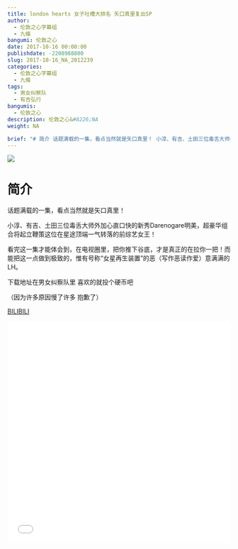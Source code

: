 ```yaml
---
title: london hearts 女子吐槽大排名 矢口真里复出SP
author: 
  - 伦敦之心字幕组
  - 九條
bangumi: 伦敦之心
date: 2017-10-16 00:00:00
publishdate: -2208988800
slug: 2017-10-16_NA_2012239
categories: 
  - 伦敦之心字幕组
  - 九條
tags: 
  - 男女纠察队
  - 有吉弘行
bangumis: 
  - 伦敦之心
description: 伦敦之心&#8226;NA
weight: NA

brief: "# 简介 话题满载的一集，看点当然就是矢口真里！ 小淳、有吉、土田三位毒舌大师外加心直口快的新秀Darenogare明美，超豪华组合将起立鞭策这位在星途顶端一气转落的前综艺女王！ 看完这一集才能体会到，在电视圈里，把你推下谷底，才是真正的在拉你一把！而能把这一点做到极致的，惟有号称“女星再生装置”的恶（写作恶读作爱）意满满的LH。 下载地址在男女纠察队里 喜欢的就投个硬币吧 （因为许多原因慢了许多 抱歉了）"
---
```


![](https://i.imgur.com/oDNcCty.jpg)

# 简介  
话题满载的一集，看点当然就是矢口真里！


小淳、有吉、土田三位毒舌大师外加心直口快的新秀Darenogare明美，超豪华组合将起立鞭策这位在星途顶端一气转落的前综艺女王！


看完这一集才能体会到，在电视圈里，把你推下谷底，才是真正的在拉你一把！而能把这一点做到极致的，惟有号称“女星再生装置”的恶（写作恶读作爱）意满满的LH。


下载地址在男女纠察队里 喜欢的就投个硬币吧


（因为许多原因慢了许多 抱歉了）

  [BILIBILI](https://www.bilibili.com/video/av2012239/)


<div class="vcontainer">  <iframe class='video' src="//www.bilibili.com/blackboard/player.html?aid=2012239" width="100%" height="500" frameborder="0" allowfullscreen="allowfullscreen"></iframe></div>
